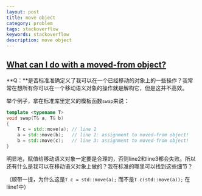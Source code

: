 ```yaml
---
layout: post
title: move object
category: problem
tags: stackoverflow
keywords: stackoverflow
description: move object
---
```

## [What can I do with a moved-from object?](https://stackoverflow.com/questions/7027523/what-can-i-do-with-a-moved-from-object)

**Q：**是否标准准确定义了我可以在一个已经移动的对象上的一些操作？我常常在想所有你可以在一个移动语义对象的操作就是解构它，但是这并不高效。

举个例子，拿在标准库里定义的模板函数`swap`来说：

```cpp
template <typename T>
void swap(T& a, T& b)
{
    T c = std::move(a); // line 1
    a = std::move(b);   // line 2: assignment to moved-from object!
    b = std::move(c);   // line 3: assignment to moved-from object!
}
```

明显地，赋值给移动语义对象一定要是合理的，否则line2和line3都会失败。所以还有什么是我可以在移动语义对象上做的？我在标准的哪里可以找到这些细节？

（顺带一提，为什么这是`T c = std::move(a);` 而不是`T c(std::move(a));` 在liine1中）

